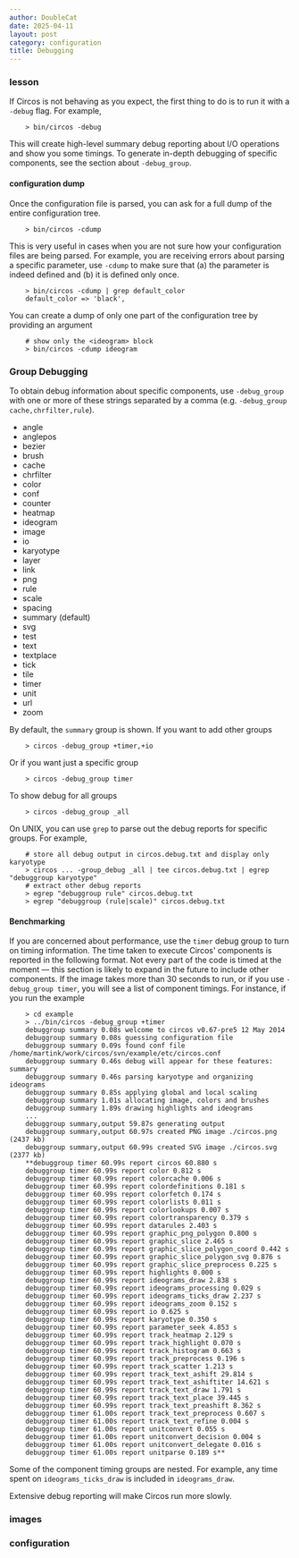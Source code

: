 ```yaml
---
author: DoubleCat
date: 2025-04-11
layout: post
category: configuration
title: Debugging
---
```


### lesson
If Circos is not behaving as you expect, the first thing to do is to run it
with a `-debug` flag. For example,

```    
    > bin/circos -debug 
```
This will create high-level summary debug reporting about I/O operations and
show you some timings. To generate in-depth debugging of specific components,
see the section about `-debug_group`.

#### configuration dump
Once the configuration file is parsed, you can ask for a full dump of the
entire configuration tree.

```    
    > bin/circos -cdump 
```
This is very useful in cases when you are not sure how your configuration
files are being parsed. For example, you are receiving errors about parsing a
specific parameter, use `-cdump` to make sure that (a) the parameter is indeed
defined and (b) it is defined only once.

```    
    > bin/circos -cdump | grep default_color
    default_color => 'black',
```
You can create a dump of only one part of the configuration tree by providing
an argument

```    
    # show only the <ideogram> block
    > bin/circos -cdump ideogram
```
### Group Debugging
To obtain debug information about specific components, use `-debug_group` with
one or more of these strings separated by a comma (e.g. `-debug_group
cache,chrfilter,rule`).

  * angle 
  * anglepos 
  * bezier 
  * brush 
  * cache 
  * chrfilter 
  * color 
  * conf 
  * counter 
  * heatmap 
  * ideogram 
  * image 
  * io 
  * karyotype 
  * layer 
  * link 
  * png 
  * rule 
  * scale 
  * spacing 
  * summary (default) 
  * svg 
  * test 
  * text 
  * textplace 
  * tick 
  * tile 
  * timer 
  * unit 
  * url 
  * zoom 

By default, the `summary` group is shown. If you want to add other groups

```    
    > circos -debug_group +timer,+io
```
Or if you want just a specific group

```    
    > circos -debug_group timer
```
To show debug for all groups

```    
    > circos -debug_group _all
```
On UNIX, you can use `grep` to parse out the debug reports for specific
groups. For example,

```    
    # store all debug output in circos.debug.txt and display only karyotype 
    > circos ... -group_debug _all | tee circos.debug.txt | egrep "debuggroup karyotype"
    # extract other debug reports
    > egrep "debuggroup rule" circos.debug.txt
    > egrep "debuggroup (rule|scale)" circos.debug.txt
```
#### Benchmarking
If you are concerned about performance, use the `timer` debug group to turn on
timing information. The time taken to execute Circos' components is reported
in the following format. Not every part of the code is timed at the moment —
this section is likely to expand in the future to include other components. If
the image takes more than 30 seconds to run, or if you use `-debug_group
timer`, you will see a list of component timings. For instance, if you run the
example

```    
    > cd example
    > ../bin/circos -debug_group +timer
    debuggroup summary 0.08s welcome to circos v0.67-pre5 12 May 2014
    debuggroup summary 0.08s guessing configuration file
    debuggroup summary 0.09s found conf file /home/martink/work/circos/svn/example/etc/circos.conf
    debuggroup summary 0.46s debug will appear for these features: summary
    debuggroup summary 0.46s parsing karyotype and organizing ideograms
    debuggroup summary 0.85s applying global and local scaling
    debuggroup summary 1.01s allocating image, colors and brushes
    debuggroup summary 1.89s drawing highlights and ideograms
    ...
    debuggroup summary,output 59.87s generating output
    debuggroup summary,output 60.97s created PNG image ./circos.png (2437 kb)
    debuggroup summary,output 60.99s created SVG image ./circos.svg (2377 kb)
    **debuggroup timer 60.99s report circos 60.880 s
    debuggroup timer 60.99s report color 0.812 s
    debuggroup timer 60.99s report colorcache 0.006 s
    debuggroup timer 60.99s report colordefinitions 0.181 s
    debuggroup timer 60.99s report colorfetch 0.174 s
    debuggroup timer 60.99s report colorlists 0.011 s
    debuggroup timer 60.99s report colorlookups 0.007 s
    debuggroup timer 60.99s report colortransparency 0.379 s
    debuggroup timer 60.99s report datarules 2.403 s
    debuggroup timer 60.99s report graphic_png_polygon 0.800 s
    debuggroup timer 60.99s report graphic_slice 2.465 s
    debuggroup timer 60.99s report graphic_slice_polygon_coord 0.442 s
    debuggroup timer 60.99s report graphic_slice_polygon_svg 0.876 s
    debuggroup timer 60.99s report graphic_slice_preprocess 0.225 s
    debuggroup timer 60.99s report highlights 0.000 s
    debuggroup timer 60.99s report ideograms_draw 2.838 s
    debuggroup timer 60.99s report ideograms_processing 0.029 s
    debuggroup timer 60.99s report ideograms_ticks_draw 2.237 s
    debuggroup timer 60.99s report ideograms_zoom 0.152 s
    debuggroup timer 60.99s report io 0.625 s
    debuggroup timer 60.99s report karyotype 0.350 s
    debuggroup timer 60.99s report parameter_seek 4.853 s
    debuggroup timer 60.99s report track_heatmap 2.129 s
    debuggroup timer 60.99s report track_highlight 0.070 s
    debuggroup timer 60.99s report track_histogram 0.663 s
    debuggroup timer 60.99s report track_preprocess 0.196 s
    debuggroup timer 60.99s report track_scatter 1.213 s
    debuggroup timer 60.99s report track_text_ashift 29.814 s
    debuggroup timer 60.99s report track_text_ashiftiter 14.621 s
    debuggroup timer 60.99s report track_text_draw 1.791 s
    debuggroup timer 60.99s report track_text_place 39.445 s
    debuggroup timer 60.99s report track_text_preashift 8.362 s
    debuggroup timer 61.00s report track_text_preprocess 0.607 s
    debuggroup timer 61.00s report track_text_refine 0.004 s
    debuggroup timer 61.00s report unitconvert 0.055 s
    debuggroup timer 61.00s report unitconvert_decision 0.004 s
    debuggroup timer 61.00s report unitconvert_delegate 0.016 s
    debuggroup timer 61.00s report unitparse 0.189 s**
```
Some of the component timing groups are nested. For example, any time spent on
`ideograms_ticks_draw` is included in `ideograms_draw`.

Extensive debug reporting will make Circos run more slowly.
### images
### configuration
